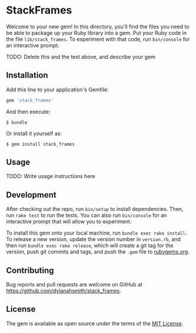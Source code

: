 # StackFrames

Welcome to your new gem! In this directory, you'll find the files you need to be able to package up your Ruby library into a gem. Put your Ruby code in the file `lib/stack_frames`. To experiment with that code, run `bin/console` for an interactive prompt.

TODO: Delete this and the text above, and describe your gem

## Installation

Add this line to your application's Gemfile:

```ruby
gem 'stack_frames'
```

And then execute:

    $ bundle

Or install it yourself as:

    $ gem install stack_frames

## Usage

TODO: Write usage instructions here

## Development

After checking out the repo, run `bin/setup` to install dependencies. Then, run `rake test` to run the tests. You can also run `bin/console` for an interactive prompt that will allow you to experiment.

To install this gem onto your local machine, run `bundle exec rake install`. To release a new version, update the version number in `version.rb`, and then run `bundle exec rake release`, which will create a git tag for the version, push git commits and tags, and push the `.gem` file to [rubygems.org](https://rubygems.org).

## Contributing

Bug reports and pull requests are welcome on GitHub at https://github.com/dylanahsmith/stack_frames.

## License

The gem is available as open source under the terms of the [MIT License](https://opensource.org/licenses/MIT).
